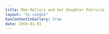 ```yaml
---
title: Mae Mallory and her daughter Patricia
layout: "tc-single"
hasContentInGallery: true
date: 1959-01-01
---
```

